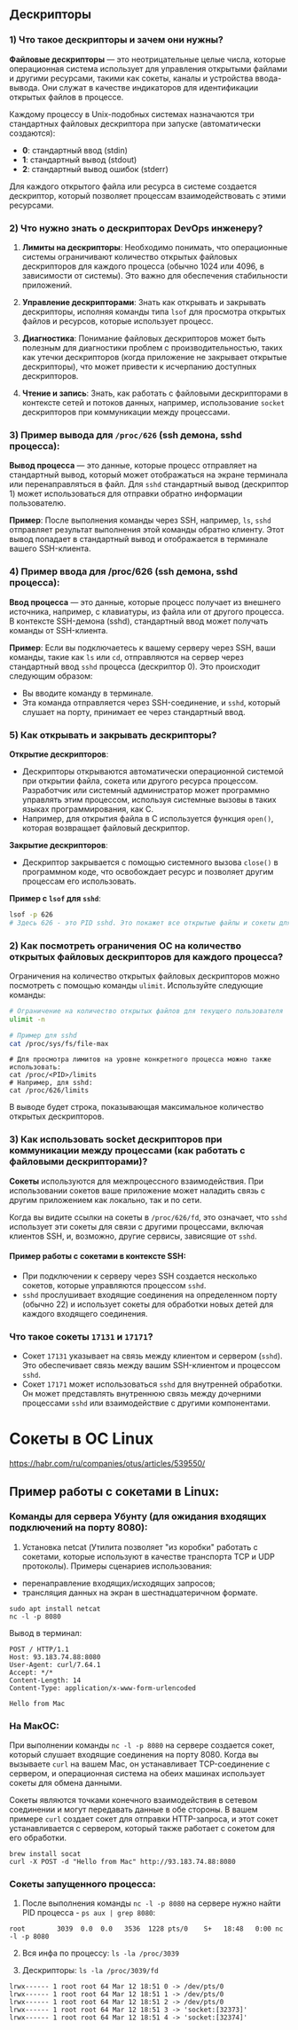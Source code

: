 ## Дескрипторы

### 1) Что такое дескрипторы и зачем они нужны?

**Файловые дескрипторы** — это неотрицательные целые числа, которые операционная система использует для управления открытыми файлами и другими ресурсами, такими как сокеты, каналы и устройства ввода-вывода. Они служат в качестве индикаторов для идентификации открытых файлов в процессе.

Каждому процессу в Unix-подобных системах назначаются три стандартных файловых дескриптора при запуске (автоматически создаются):
- **0**: стандартный ввод (stdin)
- **1**: стандартный вывод (stdout)
- **2**: стандартный вывод ошибок (stderr)

Для каждого открытого файла или ресурса в системе создается дескриптор, который позволяет процессам взаимодействовать с этими ресурсами.

### 2) Что нужно знать о дескрипторах DevOps инженеру?

1. **Лимиты на дескрипторы**: Необходимо понимать, что операционные системы ограничивают количество открытых файловых дескрипторов для каждого процесса (обычно 1024 или 4096, в зависимости от системы). Это важно для обеспечения стабильности приложений.

2. **Управление дескрипторами**: Знать как открывать и закрывать дескрипторы, исполняя команды типа `lsof` для просмотра открытых файлов и ресурсов, которые использует процесс.

3. **Диагностика**: Понимание файловых дескрипторов может быть полезным для диагностики проблем с производительностью, таких как утечки дескрипторов (когда приложение не закрывает открытые дескрипторы), что может привести к исчерпанию доступных дескрипторов.

4. **Чтение и запись**: Знать, как работать с файловыми дескрипторами в контексте сетей и потоков данных, например, использование `socket` дескрипторов при коммуникации между процессами.

### 3) Пример вывода для `/proc/626` (ssh демона, sshd процесса):

**Вывод процесса** — это данные, которые процесс отправляет на стандартный вывод, который может отображаться на экране терминала или перенаправляться в файл. Для `sshd` стандартный вывод (дескриптор 1) может использоваться для отправки обратно информации пользователю.

**Пример**: После выполнения команды через SSH, например, `ls`, `sshd` отправляет результат выполнения этой команды обратно клиенту. Этот вывод попадает в стандартный вывод и отображается в терминале вашего SSH-клиента.

### 4) Пример ввода для /proc/626 (ssh демона, sshd процесса):

**Ввод процесса** — это данные, которые процесс получает из внешнего источника, например, с клавиатуры, из файла или от другого процесса. В контексте SSH-демона (sshd), стандартный ввод может получать команды от SSH-клиента.

**Пример**: Если вы подключаетесь к вашему серверу через SSH, ваши команды, такие как `ls` или `cd`, отправляются на сервер через стандартный ввод `sshd` процесса (дескриптор 0). Это происходит следующим образом:
- Вы вводите команду в терминале.
- Эта команда отправляется через SSH-соединение, и `sshd`, который слушает на порту, принимает ее через стандартный ввод.

### 5) Как открывать и закрывать дескрипторы?

**Открытие дескрипторов**:
- Дескрипторы открываются автоматически операционной системой при открытии файла, сокета или другого ресурса процессом. Разработчик или системный администратор может программно управлять этим процессом, используя системные вызовы в таких языках программирования, как C.
- Например, для открытия файла в C используется функция `open()`, которая возвращает файловый дескриптор.

**Закрытие дескрипторов**:
- Дескриптор закрывается с помощью системного вызова `close()` в программном коде, что освобождает ресурс и позволяет другим процессам его использовать.

**Пример с `lsof` для `sshd`**:
```bash
lsof -p 626
# Здесь 626 - это PID sshd. Это покажет все открытые файлы и сокеты для этого процесса.
```

### 2) Как посмотреть ограничения ОС на количество открытых файловых дескрипторов для каждого процесса?

Ограничения на количество открытых файловых дескрипторов можно посмотреть с помощью команды `ulimit`. Используйте следующие команды:

```bash
# Ограничение на количество открытых файлов для текущего пользователя
ulimit -n

# Пример для sshd
cat /proc/sys/fs/file-max
```

```
# Для просмотра лимитов на уровне конкретного процесса можно также использовать:
cat /proc/<PID>/limits
# Например, для sshd:
cat /proc/626/limits
```

В выводе будет строка, показывающая максимальное количество открытых дескрипторов.
  
### 3) Как использовать socket дескрипторов при коммуникации между процессами (как работать с файловыми дескрипторами)?

**Сокеты** используются для межпроцессного взаимодействия. При использовании сокетов ваше приложение может наладить связь с другим приложением как локально, так и по сети.

Когда вы видите ссылки на сокеты в `/proc/626/fd`, это означает, что `sshd` использует эти сокеты для связи с другими процессами, включая клиентов SSH, и, возможно, другие сервисы, зависящие от `sshd`.

#### Пример работы с сокетами в контексте SSH:

- При подключении к серверу через SSH создается несколько сокетов, которые управляются процессом `sshd`. 
- `sshd` прослушивает входящие соединения на определенном порту (обычно 22) и использует сокеты для обработки новых детей для каждого входящего соединения.

### Что такое сокеты `17131` и `17171`?

- Сокет `17131` указывает на связь между клиентом и сервером (`sshd`). Это обеспечивает связь между вашим SSH-клиентом и процессом `sshd`.
- Сокет `17171` может использоваться `sshd` для внутренней обработки. Он может представлять внутреннюю связь между дочерними процессами `sshd` или взаимодействие с другими компонентами.

# Сокеты в ОС Linux
https://habr.com/ru/companies/otus/articles/539550/

## Пример работы с сокетами в Linux:

### Команды для сервера Убунту (для ожидания входящих подключений на порту 8080):

1. Установка netcat (Утилита позволяет "из коробки" работать с сокетами, которые используют в качестве транспорта TCP и UDP протоколы).
Примеры сценариев использования:
- перенаправление входящих/исходящих запросов;
- трансляция данных на экран в шестнадцатеричном формате.

```
sudo apt install netcat
nc -l -p 8080
```
Вывод в терминал:
```
POST / HTTP/1.1
Host: 93.183.74.88:8080
User-Agent: curl/7.64.1
Accept: */*
Content-Length: 14
Content-Type: application/x-www-form-urlencoded

Hello from Mac
```

### На МакОС:

При выполнении команды `nc -l -p 8080` на сервере создается сокет, который слушает входящие соединения на порту 8080. Когда вы вызываете `curl` на вашем Mac, он устанавливает TCP-соединение с сервером, и операционная система на обеих машинах использует сокеты для обмена данными. 

Сокеты являются точками конечного взаимодействия в сетевом соединении и могут передавать данные в обе стороны. В вашем примере `curl` создает сокет для отправки HTTP-запроса, и этот сокет устанавливается с сервером, который также работает с сокетом для его обработки.

```
brew install socat
curl -X POST -d "Hello from Mac" http://93.183.74.88:8080
```

### Сокеты запущенного процесса:

1. После выполнения команды `nc -l -p 8080` на сервере нужно найти PID процесса - `ps aux | grep 8080`:
```
root        3039  0.0  0.0   3536  1228 pts/0    S+   18:48   0:00 nc -l -p 8080
```

2. Вся инфа по процессу: `ls -la /proc/3039`

3. Дескрипторы: `ls -la /proc/3039/fd`
```
lrwx------ 1 root root 64 Mar 12 18:51 0 -> /dev/pts/0
lrwx------ 1 root root 64 Mar 12 18:51 1 -> /dev/pts/0
lrwx------ 1 root root 64 Mar 12 18:51 2 -> /dev/pts/0
lrwx------ 1 root root 64 Mar 12 18:51 3 -> 'socket:[32373]'
lrwx------ 1 root root 64 Mar 12 18:51 4 -> 'socket:[32374]'
```